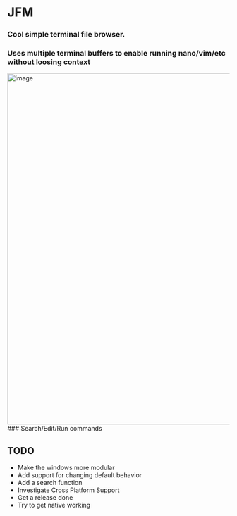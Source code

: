 # JFM
### Cool simple terminal file browser.
### Uses multiple terminal buffers to enable running nano/vim/etc without loosing context
<img width="797" alt="image" src="https://github.com/user-attachments/assets/2725e7c2-927d-413d-9644-baade3766cc3" />
### Search/Edit/Run commands

## TODO
* Make the windows more modular
* Add support for changing default behavior
* Add a search function
* Investigate Cross Platform Support
* Get a release done
* Try to get native working

